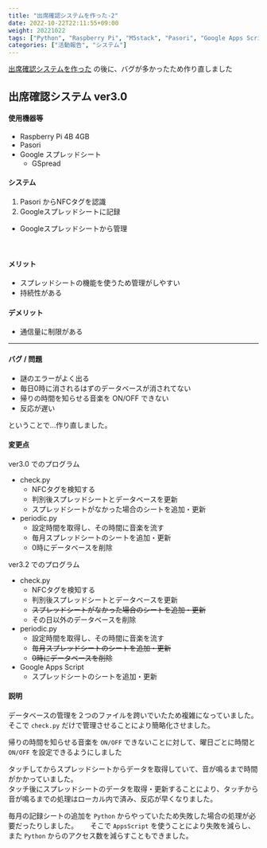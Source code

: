 ```yaml
---
title: "出席確認システムを作った-2"
date: 2022-10-22T22:11:55+09:00
weight: 20221022
tags: ["Python", "Raspberry Pi", "M5stack", "Pasori", "Google Apps Script"]
categories: ["活動報告", "システム"]
---
```


[出席確認システムを作った](/posts/activity-report/2022-06/attendanse-system/) の後に、バグが多かったため作り直しました

## 出席確認システム ver3.0
#### 使用機器等
- Raspberry Pi 4B 4GB
- Pasori
- Google スプレッドシート
    - GSpread

#### システム
1. Pasori からNFCタグを認識
2. Googleスプレッドシートに記録

- Googleスプレッドシートから管理

<br>

#### メリット
- スプレッドシートの機能を使うため管理がしやすい
- 持続性がある

#### デメリット
- 通信量に制限がある

---

#### バグ / 問題
- 謎のエラーがよく出る
- 毎日0時に消されるはずのデータベースが消されてない
- 帰りの時間を知らせる音楽を ON/OFF できない
- 反応が遅い

ということで...作り直しました。

#### 変更点
ver3.0 でのプログラム
- check.py
  - NFCタグを検知する
  - 判別後スプレッドシートとデータベースを更新
  - スプレッドシートがなかった場合のシートを追加・更新
- periodic.py
  - 設定時間を取得し、その時間に音楽を流す
  - 毎月スプレッドシートのシートを追加・更新
  - 0時にデータベースを削除

ver3.2 でのプログラム
- check.py
  - NFCタグを検知する
  - 判別後スプレッドシートとデータベースを更新
  - ~~スプレッドシートがなかった場合のシートを追加・更新~~
  - その日以外のデータベースを削除
- periodic.py
  - 設定時間を取得し、その時間に音楽を流す
  - ~~毎月スプレッドシートのシートを追加・更新~~
  - ~~0時にデータベースを削除~~
- Google Apps Script
  - スプレッドシートのシートを追加・更新

#### 説明
データベースの管理を２つのファイルを跨いでいたため複雑になっていました。  
そこで `check.py` だけで管理させることにより簡略化させました。

帰りの時間を知らせる音楽を `ON/OFF` できないことに対して、曜日ごとに時間と `ON/OFF` を設定できるようにしました

タッチしてからスプレッドシートからデータを取得していて、音が鳴るまで時間がかかっていました。  
タッチ後にスプレッドシートのデータを取得・更新することにより、タッチから音が鳴るまでの処理はローカル内で済み、反応が早くなりました。

毎月の記録シートの追加を `Python` からやっていたため失敗した場合の処理が必要だったりしました。　　
そこで `AppsScript` を使うことにより失敗を減らし、また `Python` からのアクセス数を減らすこともできました。